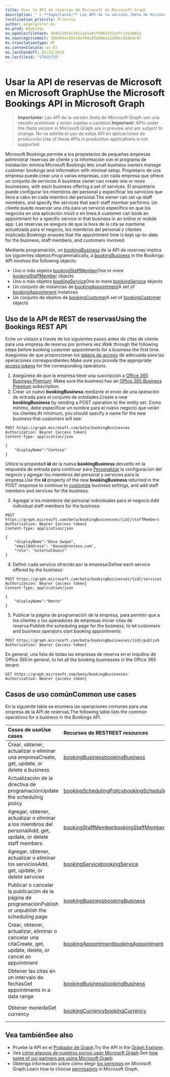 ```yaml
---
title: Usar la API de reservas de Microsoft en Microsoft Graph
description: " > **Importante:** Las API de la versión /beta de Microsoft Graph son una versión preliminar y están sujetas a cambios. No se admite el uso de estas API en aplicaciones de producción."
localization_priority: Priority
author: angelgolfer-ms
ms.prod: bookings
ms.openlocfilehash: 494b13016c20124e1a81f996d332c97c15e46852
ms.sourcegitcommit: 36be044c89a19af84c93e586e22200ec919e4c9f
ms.translationtype: MT
ms.contentlocale: es-ES
ms.lasthandoff: 01/12/2019
ms.locfileid: "27915735"
---
```

# <a name="use-the-microsoft-bookings-api-in-microsoft-graph"></a><span data-ttu-id="f8ec4-104">Usar la API de reservas de Microsoft en Microsoft Graph</span><span class="sxs-lookup"><span data-stu-id="f8ec4-104">Use the Microsoft Bookings API in Microsoft Graph</span></span>

 > <span data-ttu-id="f8ec4-105">**Importante:** Las API de la versión /beta de Microsoft Graph son una versión preliminar y están sujetas a cambios.</span><span class="sxs-lookup"><span data-stu-id="f8ec4-105">**Important:** APIs under the /beta version in Microsoft Graph are in preview and are subject to change.</span></span> <span data-ttu-id="f8ec4-106">No se admite el uso de estas API en aplicaciones de producción.</span><span class="sxs-lookup"><span data-stu-id="f8ec4-106">Use of these APIs in production applications is not supported.</span></span>
 
<span data-ttu-id="f8ec4-107">Microsoft Bookings permite a los propietarios de pequeñas empresas administrar reservas de cliente y la información con el programa de instalación mínima.</span><span class="sxs-lookup"><span data-stu-id="f8ec4-107">Microsoft Bookings lets small business owners manage customer bookings and information with minimal setup.</span></span> <span data-ttu-id="f8ec4-108">Propietario de una empresa puede crear una o varias empresas, con cada empresa que ofrece un conjunto de servicios.</span><span class="sxs-lookup"><span data-stu-id="f8ec4-108">A business owner can create one or more businesses, with each business offering a set of services.</span></span> <span data-ttu-id="f8ec4-109">El propietario puede configurar los miembros del personal y especificar los servicios que lleva a cabo en cada miembro del personal.</span><span class="sxs-lookup"><span data-stu-id="f8ec4-109">The owner can set up staff members, and specify the services that each staff member performs.</span></span> <span data-ttu-id="f8ec4-110">Un cliente puede reservar una cita para un servicio específico en que los negocios en una aplicación móvil o en línea.</span><span class="sxs-lookup"><span data-stu-id="f8ec4-110">A customer can book an appointment for a specific service in that business in an online or mobile app.</span></span> <span data-ttu-id="f8ec4-111">Las reservas se asegura de que la hora de la cita se mantiene actualizada para el negocio, los miembros del personal y clientes implicado.</span><span class="sxs-lookup"><span data-stu-id="f8ec4-111">Bookings ensures that the appointment time is kept up-to-date for the business, staff members, and customers involved.</span></span>

<span data-ttu-id="f8ec4-112">Mediante programación, un [bookingBusiness](bookingbusiness.md) de la API de reservas implica los siguientes objetos:</span><span class="sxs-lookup"><span data-stu-id="f8ec4-112">Programmatically, a [bookingBusiness](bookingbusiness.md) in the Bookings API involves the following objects:</span></span>
 
- <span data-ttu-id="f8ec4-113">Uno o más objetos [bookingStaffMember](bookingstaffmember.md)</span><span class="sxs-lookup"><span data-stu-id="f8ec4-113">One or more [bookingStaffMember](bookingstaffmember.md) objects</span></span>
- <span data-ttu-id="f8ec4-114">Uno o más objetos [bookingService](bookingservice.md)</span><span class="sxs-lookup"><span data-stu-id="f8ec4-114">One or more [bookingService](bookingservice.md) objects</span></span>
- <span data-ttu-id="f8ec4-115">Un conjunto de instancias de [bookingAppointment](bookingappointment.md)</span><span class="sxs-lookup"><span data-stu-id="f8ec4-115">A set of [bookingAppointment](bookingappointment.md) instances</span></span>
- <span data-ttu-id="f8ec4-116">Un conjunto de objetos de [bookingCustomer](bookingcustomer.md)</span><span class="sxs-lookup"><span data-stu-id="f8ec4-116">A set of [bookingCustomer](bookingcustomer.md) objects</span></span>

## <a name="using-the-bookings-rest-api"></a><span data-ttu-id="f8ec4-117">Uso de la API de REST de reservas</span><span class="sxs-lookup"><span data-stu-id="f8ec4-117">Using the Bookings REST API</span></span>

<span data-ttu-id="f8ec4-118">Eche un vistazo a través de los siguientes pasos antes de citas de cliente para una empresa de reserva por primera vez.</span><span class="sxs-lookup"><span data-stu-id="f8ec4-118">Walk through the following steps before booking customer appointments for a business the first time.</span></span> <span data-ttu-id="f8ec4-119">Asegúrese de que proporcionan los [tokens de acceso](/graph/auth-overview) de adecuada para las operaciones correspondientes.</span><span class="sxs-lookup"><span data-stu-id="f8ec4-119">Make sure you provide the appropriate [access tokens](/graph/auth-overview) for the corresponding operations.</span></span>

1. <span data-ttu-id="f8ec4-120">Asegúrese de que la empresa tiene una suscripción a [Office 365 Business Premium](https://products.office.com/en-us/business/office-365-business-premium) .</span><span class="sxs-lookup"><span data-stu-id="f8ec4-120">Make sure the business has an [Office 365 Business Premium](https://products.office.com/en-us/business/office-365-business-premium) subscription.</span></span>
2. <span data-ttu-id="f8ec4-121">Crear un nuevo **bookingBusiness** mediante el envío de una operación de entrada para el conjunto de entidades.</span><span class="sxs-lookup"><span data-stu-id="f8ec4-121">Create a new **bookingBusiness** by sending a POST operation to the entity set.</span></span> <span data-ttu-id="f8ec4-122">Como mínimo, debe especificar un nombre para el nuevo negocio que verán los clientes:<!-- { "blockType": "ignored" } --></span><span class="sxs-lookup"><span data-stu-id="f8ec4-122">At minimum, you should specify a name for the new business that customers will see: <!-- { "blockType": "ignored" } --></span></span>
```http
POST https://graph.microsoft.com/beta/bookingBusinesses
Authorization: Bearer {access token}
Content-Type: application/json

{
    "displayName":"Contoso"
}
```
<span data-ttu-id="f8ec4-123">Utilice la propiedad **id** de la nueva **bookingBusiness** devuelto en la respuesta de entrada para continuar para [Personalizar](../api/bookingbusiness-update.md) la configuración del negocio y agregar los miembros del personal y servicios para la empresa.</span><span class="sxs-lookup"><span data-stu-id="f8ec4-123">Use the **id** property of the new **bookingBusiness** returned in the POST response to continue to [customize](../api/bookingbusiness-update.md) business settings, and add staff members and services for the business.</span></span>

3. <span data-ttu-id="f8ec4-124">Agregar a los miembros del personal individuales para el negocio:<!-- { "blockType": "ignored" } --></span><span class="sxs-lookup"><span data-stu-id="f8ec4-124">Add individual staff members for the business: <!-- { "blockType": "ignored" } --></span></span>
```http
POST https://graph.microsoft.com/beta/bookingBusinesses/{id}/staffMembers
Authorization: Bearer {access token}
Content-Type: application/json

{
    "displayName":"Dana Swope",
    "emailAddress": "danas@contoso.com",
    "role": "externalGuest"
}
```
4. <span data-ttu-id="f8ec4-125">Definir cada servicio ofrecido por la empresa:<!-- { "blockType": "ignored" } --></span><span class="sxs-lookup"><span data-stu-id="f8ec4-125">Define each service offered by the business: <!-- { "blockType": "ignored" } --></span></span>
```http
POST https://graph.microsoft.com/beta/bookingBusinesses/{id}/services
Authorization: Bearer {access token}
Content-Type: application/json

{
    "displayName":"Bento"
}
```
5. <span data-ttu-id="f8ec4-126">Publicar la página de programación de la empresa, para permitir que a los clientes y los operadores de empresas iniciar citas de reserva:<!-- { "blockType": "ignored" } --></span><span class="sxs-lookup"><span data-stu-id="f8ec4-126">Publish the scheduling page for the business, to let customers and business operators start booking appointments: <!-- { "blockType": "ignored" } --></span></span>
```http
POST https://graph.microsoft.com/beta/bookingBusinesses/{id}/publish
Authorization: Bearer {access token}
```

<span data-ttu-id="f8ec4-127">En general, una lista de todas las empresas de reserva en el inquilino de Office 365:<!-- { "blockType": "ignored" } --></span><span class="sxs-lookup"><span data-stu-id="f8ec4-127">In general, to list all the booking businesses in the Office 365 tenant: <!-- { "blockType": "ignored" } --></span></span>
```http
GET https://graph.microsoft.com/beta/bookingBusinesses
Authorization: Bearer {access token}
```

## <a name="common-use-cases"></a><span data-ttu-id="f8ec4-128">Casos de uso común</span><span class="sxs-lookup"><span data-stu-id="f8ec4-128">Common use cases</span></span> 

<span data-ttu-id="f8ec4-129">En la siguiente tabla se enumera las operaciones comunes para una empresa de la API de reservas.</span><span class="sxs-lookup"><span data-stu-id="f8ec4-129">The following table lists the common operations for a business in the Bookings API.</span></span>

| <span data-ttu-id="f8ec4-130">Casos de uso</span><span class="sxs-lookup"><span data-stu-id="f8ec4-130">Use cases</span></span>        | <span data-ttu-id="f8ec4-131">Recursos de REST</span><span class="sxs-lookup"><span data-stu-id="f8ec4-131">REST resources</span></span> | <span data-ttu-id="f8ec4-132">Consulte también</span><span class="sxs-lookup"><span data-stu-id="f8ec4-132">See also</span></span> |
|:---------------|:--------|:----------|
| <span data-ttu-id="f8ec4-133">Crear, obtener, actualizar o eliminar una empresa</span><span class="sxs-lookup"><span data-stu-id="f8ec4-133">Create, get, update, or delete a business</span></span> | [<span data-ttu-id="f8ec4-134">bookingBusiness</span><span class="sxs-lookup"><span data-stu-id="f8ec4-134">bookingBusiness</span></span>](bookingbusiness.md) | [<span data-ttu-id="f8ec4-135">Métodos de bookingBusiness</span><span class="sxs-lookup"><span data-stu-id="f8ec4-135">Methods of bookingBusiness</span></span>](bookingbusiness.md#methods) |
| <span data-ttu-id="f8ec4-136">Actualización de la directiva de programación</span><span class="sxs-lookup"><span data-stu-id="f8ec4-136">Update the scheduling policy</span></span> | [<span data-ttu-id="f8ec4-137">bookingSchedulingPolicy</span><span class="sxs-lookup"><span data-stu-id="f8ec4-137">bookingSchedulingPolicy</span></span>](bookingschedulingpolicy.md) | [<span data-ttu-id="f8ec4-138">Actualizar un bookingBusiness</span><span class="sxs-lookup"><span data-stu-id="f8ec4-138">Update a bookingBusiness</span></span>](../api/bookingbusiness-update.md) |
| <span data-ttu-id="f8ec4-139">Agregar, obtener, actualizar o eliminar a los miembros del personal</span><span class="sxs-lookup"><span data-stu-id="f8ec4-139">Add, get, update, or delete staff members</span></span> | [<span data-ttu-id="f8ec4-140">bookingStaffMember</span><span class="sxs-lookup"><span data-stu-id="f8ec4-140">bookingStaffMember</span></span>](bookingstaffmember.md) | [<span data-ttu-id="f8ec4-141">Métodos de bookingStaffMember</span><span class="sxs-lookup"><span data-stu-id="f8ec4-141">Methods of bookingStaffMember</span></span>](bookingstaffmember.md#methods)  |
| <span data-ttu-id="f8ec4-142">Agregar, obtener, actualizar o eliminar los servicios</span><span class="sxs-lookup"><span data-stu-id="f8ec4-142">Add, get, update, or delete services</span></span> | [<span data-ttu-id="f8ec4-143">bookingService</span><span class="sxs-lookup"><span data-stu-id="f8ec4-143">bookingService</span></span>](bookingservice.md) | [<span data-ttu-id="f8ec4-144">Métodos de bookingService</span><span class="sxs-lookup"><span data-stu-id="f8ec4-144">Methods of bookingService</span></span>](bookingservice.md#methods)  |
| <span data-ttu-id="f8ec4-145">Publicar o cancelar la publicación de la página de programación</span><span class="sxs-lookup"><span data-stu-id="f8ec4-145">Publish or unpublish the scheduling page</span></span> | [<span data-ttu-id="f8ec4-146">bookingBusiness</span><span class="sxs-lookup"><span data-stu-id="f8ec4-146">bookingBusiness</span></span>](bookingbusiness.md) | [<span data-ttu-id="f8ec4-147">publicar</span><span class="sxs-lookup"><span data-stu-id="f8ec4-147">publish</span></span>](../api/bookingbusiness-publish.md) <br> [<span data-ttu-id="f8ec4-148">Cancelar la publicación</span><span class="sxs-lookup"><span data-stu-id="f8ec4-148">unpublish</span></span>](../api/bookingbusiness-unpublish.md) |
| <span data-ttu-id="f8ec4-149">Crear, obtener, actualizar, eliminar o cancelar una cita</span><span class="sxs-lookup"><span data-stu-id="f8ec4-149">Create, get, update, delete, or cancel an appointment</span></span> | [<span data-ttu-id="f8ec4-150">bookingAppointment</span><span class="sxs-lookup"><span data-stu-id="f8ec4-150">bookingAppointment</span></span>](bookingappointment.md) | [<span data-ttu-id="f8ec4-151">Métodos de bookingAppointment</span><span class="sxs-lookup"><span data-stu-id="f8ec4-151">Methods of bookingAppointment</span></span>](bookingappointment.md#methods)  |
| <span data-ttu-id="f8ec4-152">Obtener las citas en un intervalo de fechas</span><span class="sxs-lookup"><span data-stu-id="f8ec4-152">Get appointments in a date range</span></span> | [<span data-ttu-id="f8ec4-153">bookingBusiness</span><span class="sxs-lookup"><span data-stu-id="f8ec4-153">bookingBusiness</span></span>](bookingbusiness.md) | [<span data-ttu-id="f8ec4-154">Lista reservas calendarView</span><span class="sxs-lookup"><span data-stu-id="f8ec4-154">List Bookings calendarView</span></span>](../api/bookingbusiness-list-calendarview.md) |
| <span data-ttu-id="f8ec4-155">Obtener moneda</span><span class="sxs-lookup"><span data-stu-id="f8ec4-155">Get currency</span></span> | [<span data-ttu-id="f8ec4-156">bookingCurrency</span><span class="sxs-lookup"><span data-stu-id="f8ec4-156">bookingCurrency</span></span>](bookingcurrency.md) | [<span data-ttu-id="f8ec4-157">Métodos de bookingCurrency</span><span class="sxs-lookup"><span data-stu-id="f8ec4-157">Methods of bookingCurrency</span></span>](bookingcurrency.md#methods) |


## <a name="see-also"></a><span data-ttu-id="f8ec4-158">Vea también</span><span class="sxs-lookup"><span data-stu-id="f8ec4-158">See also</span></span>

- <span data-ttu-id="f8ec4-159">Pruebe la API en el [Probador de Graph](https://developer.microsoft.com/graph/graph-explorer).</span><span class="sxs-lookup"><span data-stu-id="f8ec4-159">Try the API in the [Graph Explorer](https://developer.microsoft.com/graph/graph-explorer).</span></span>
- <span data-ttu-id="f8ec4-160">Vea [cómo algunos de nuestros socios usan Microsoft Graph](https://developer.microsoft.com/graph/graph/examples#partners).</span><span class="sxs-lookup"><span data-stu-id="f8ec4-160">See [how some of our partners are using Microsoft Graph](https://developer.microsoft.com/graph/graph/examples#partners).</span></span>
- <span data-ttu-id="f8ec4-161">Obtenga información sobre cómo elegir [los permisos](/graph/permissions-reference) en Microsoft Graph.</span><span class="sxs-lookup"><span data-stu-id="f8ec4-161">Learn how to choose [permissions](/graph/permissions-reference) in Microsoft Graph.</span></span>
